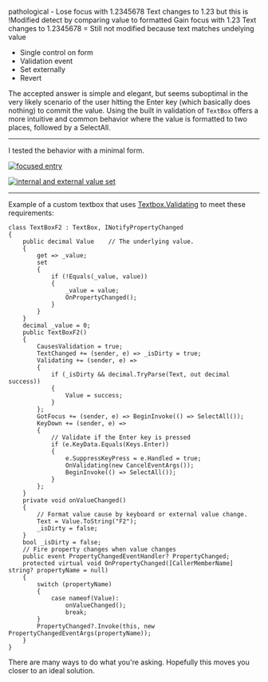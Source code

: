 pathological - 
Lose focus with 1.2345678
Text changes to 1.23 but this is !Modified detect by comparing value to formatted
Gain focus with 1.23
Text changes to 1.2345678 = Still not modified because text matches undelying value





- Single control on form
- Validation event
- Set externally
- Revert



The accepted answer is simple and elegant, but seems suboptimal in the very likely scenario of the user hitting the Enter key (which basically does nothing) to commit the value. Using the built in validation of `TextBox` offers a more intuitive and common behavior where the value is formatted to two places, followed by a SelectAll. 






***

I tested the behavior with a minimal form.

[![focused entry][1]][1]

[![internal and external value set][2]][2]

***
Example of a custom textbox that uses [Textbox.Validating](https://learn.microsoft.com/en-us/dotnet/api/system.windows.forms.control.validating?view=windowsdesktop-7.0) to meet these requirements:

    class TextBoxF2 : TextBox, INotifyPropertyChanged
    {
        public decimal Value    // The underlying value.
        {
            get => _value;
            set
            {
                if (!Equals(_value, value))
                {
                    _value = value;
                    OnPropertyChanged();
                }
            }
        }
        decimal _value = 0;
        public TextBoxF2()
        {
            CausesValidation = true;
            TextChanged += (sender, e) => _isDirty = true;
            Validating += (sender, e) =>
            {
                if (_isDirty && decimal.TryParse(Text, out decimal success))
                {
                    Value = success;
                }
            };
            GotFocus += (sender, e) => BeginInvoke(() => SelectAll());
            KeyDown += (sender, e) =>
            {   
                // Validate if the Enter key is pressed
                if (e.KeyData.Equals(Keys.Enter))
                {
                    e.SuppressKeyPress = e.Handled = true;
                    OnValidating(new CancelEventArgs());
                    BeginInvoke(() => SelectAll());
                }
            };
        }        
        private void onValueChanged()
        {   
            // Format value cause by keyboard or external value change.
            Text = Value.ToString("F2");
            _isDirty = false;
        }
        bool _isDirty = false;
        // Fire property changes when value changes
        public event PropertyChangedEventHandler? PropertyChanged;
        protected virtual void OnPropertyChanged([CallerMemberName] string? propertyName = null)
        {
            switch (propertyName)
            {
                case nameof(Value):
                    onValueChanged();
                    break;
            }
            PropertyChanged?.Invoke(this, new PropertyChangedEventArgs(propertyName));
        }
    }

There are many ways to do what you're asking. Hopefully this moves you closer to an ideal solution.


  [1]: https://i.stack.imgur.com/SPbfz.png
  [2]: https://i.stack.imgur.com/QFaPC.png